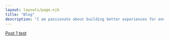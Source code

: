 ```yaml
---
layout: layouts/page.njk
title: "Blog"
description: "I am passionate about building better experiences for end users, and consequently helping businesses achieve their goals. Whether through technical innovation, solid user experience or internal process re-engineering, my focus is on continuous learning and consistent improvement over time. I have been fortunate enough to experience 20+ years of building solutions using a wide range of technologies within a multitude of business domains, most notably: healthcare, event management, education and insurance."
---
```


<div class="u-max-width">
  <a href="./post-1-test">Post 1 test</a>
</div>
